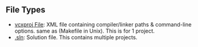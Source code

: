 ## File Types

- [vcxproj File](vcxproj): XML file containing compiler/linker paths & command-line options. same as (Makefile in Unix). This is for 1 project.
- [.sln](): Solution file. This contains multiple projects.
